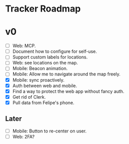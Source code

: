 # Tracker Roadmap

# v0

- [ ] Web: MCP.
- [ ] Document how to configure for self-use.
- [ ] Support custom labels for locations.
- [ ] Web: see locations on the map.
- [ ] Mobile: Beacon animation.
- [ ] Mobile: Allow me to navigate around the map freely.
- [x] Mobile: sync proactively.
- [x] Auth between web and mobile.
- [x] Find a way to protect the web app without fancy auth.
- [x] Get rid of Clerk.
- [x] Pull data from Felipe's phone.

## Later

- [ ] Mobile: Button to re-center on user.
- [ ] Web: 2FA?
